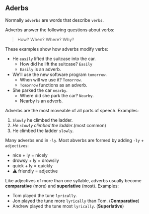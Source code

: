 ## Aderbs

Normally `adverbs` are words that describe `verbs`.

Adverbs answer the following questions about verbs:

> How? When? Where? Why?

These examples show how adverbs modify verbs:

- He `easily` lifted the suitcase into the car.
  - How did he lift the suitcase? `Easily`
  - `Easily` is an adverb.
- We'll use the new software program `tomorrow`.
  - When will we use it? `Tomorrow`.
  - `Tomorrow` functions as an adverb.
- She parked the car `nearby`.
  - Where did she park the car? `Nearby`.
  - Nearby is an adverb.

Adverbs are the most moveable of all parts of speech. Examples:

1. `Slowly` he climbed the ladder.
2. *He `slowly` climbed the ladder*.(most common)
3. He climbed the ladder `slowly`.

Many adverbs end in `-ly`. Most abverbs are formed by adding `-ly` + `adjectives`:

- nice + ly = nicely
- drowsy + ly = drowsily
- quick + ly = quickly
- :warning: friendly = adjective

Like adjectives of more than one syllable, adverbs usually become **comparative** (more) and **superlative** (most). Examples:

- Tom played the tune `lyrically`.
- Jon played the tune more `lyrically` than Tom. (**Comparative**)
- Andrew played the tune most `lyrically`. (**Superlative**)
